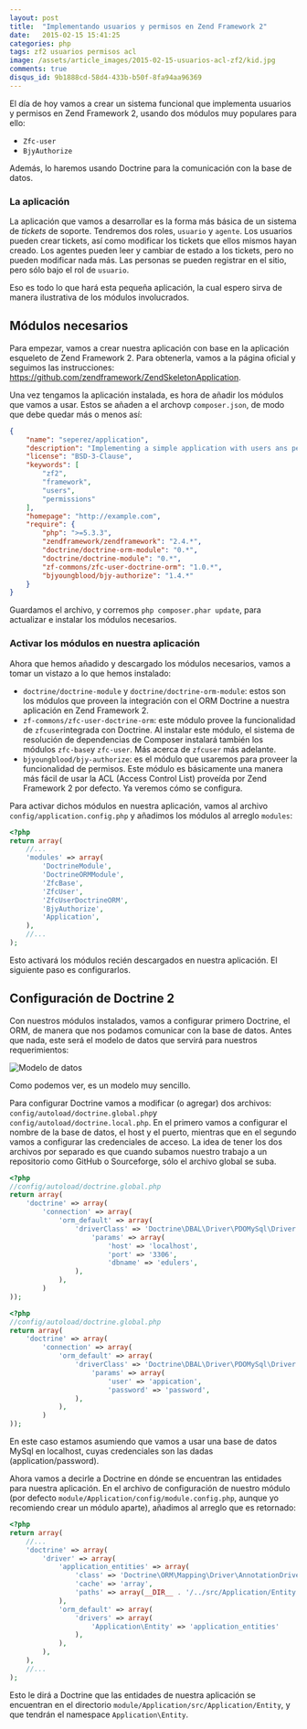 ```yaml
---
layout: post
title:  "Implementando usuarios y permisos en Zend Framework 2"
date:   2015-02-15 15:41:25
categories: php
tags: zf2 usuarios permisos acl
image: /assets/article_images/2015-02-15-usuarios-acl-zf2/kid.jpg
comments: true
disqus_id: 9b1888cd-58d4-433b-b50f-8fa94aa96369
---
```


El día de hoy vamos a crear un sistema funcional que implementa usuarios y permisos en Zend Framework 2, usando dos módulos muy populares para ello:

- `Zfc-user`
- `BjyAuthorize`

Además, lo haremos usando Doctrine para la comunicación con la base de datos.

### La aplicación

La aplicación que vamos a desarrollar es la forma más básica de un sistema de _tickets_ de soporte. Tendremos dos roles, `usuario` y `agente`. Los usuarios pueden crear tickets, así como modificar los tickets que ellos mismos hayan creado. Los agentes pueden leer y cambiar de estado a los tickets, pero no pueden modificar nada más. Las personas se pueden registrar en el sitio, pero sólo bajo el rol de `usuario`.

Eso es todo lo que hará esta pequeña aplicación, la cual espero sirva de manera ilustrativa de los módulos involucrados.

## Módulos necesarios

Para empezar, vamos a crear nuestra aplicación con base en la aplicación esqueleto de Zend Framework 2. Para obtenerla, vamos a la página oficial y seguimos las instrucciones: https://github.com/zendframework/ZendSkeletonApplication.

Una vez tengamos la aplicación instalada, es hora de añadir los módulos que vamos a usar. Estos se añaden a el archovp `composer.json`, de modo que debe quedar más o menos así:

~~~ json
{
    "name": "seperez/application",
    "description": "Implementing a simple application with users ans permissions",
    "license": "BSD-3-Clause",
    "keywords": [
        "zf2",
        "framework",
        "users",
        "permissions"
    ],
    "homepage": "http://example.com",
    "require": {
        "php": ">=5.3.3",
        "zendframework/zendframework": "2.4.*",
        "doctrine/doctrine-orm-module": "0.*",
        "doctrine/doctrine-module": "0.*",
        "zf-commons/zfc-user-doctrine-orm": "1.0.*",
        "bjyoungblood/bjy-authorize": "1.4.*"
    }
}
~~~ 

Guardamos el archivo, y corremos `php composer.phar update`, para actualizar e instalar los módulos necesarios.

### Activar los módulos en nuestra aplicación

Ahora que hemos añadido y descargado los módulos necesarios, vamos a tomar un vistazo a lo que hemos instalado:

- `doctrine/doctrine-module` y `doctrine/doctrine-orm-module`: estos son los módulos que proveen la integración con el ORM Doctrine a nuestra aplicación en Zend Framework 2.
- `zf-commons/zfc-user-doctrine-orm`: este módulo provee la funcionalidad de `zfcuser`integrada con Doctrine. Al instalar este módulo, el sistema de resolución de dependencias de Composer instalará también los módulos `zfc-base`y `zfc-user`. Más acerca de `zfcuser` más adelante.
- `bjyoungblood/bjy-authorize`: es el módulo que usaremos para proveer la funcionalidad de permisos. Este módulo es básicamente una manera más fácil de usar  la ACL (Access Control List) proveída por Zend Framework 2 por defecto. Ya veremos cómo se configura.

Para activar dichos módulos en nuestra aplicación, vamos al archivo `config/application.config.php` y añadimos los módulos al arreglo `modules`:

~~~ php
<?php
return array(
    //...
    'modules' => array(
        'DoctrineModule',
        'DoctrineORMModule',
        'ZfcBase',
        'ZfcUser',
        'ZfcUserDoctrineORM',
        'BjyAuthorize',
        'Application',
    ),
    //...
);
~~~ 

Esto activará los módulos recién descargados en nuestra aplicación. El siguiente paso es configurarlos.

## Configuración de Doctrine 2

Con nuestros módulos instalados, vamos a configurar primero Doctrine, el ORM, de manera que nos podamos comunicar con la base de datos. Antes que nada, este será el modelo de datos que servirá para nuestros requerimientos:

![Modelo de datos](modelo.png)

Como podemos ver, es un modelo muy sencillo.

Para configurar Doctrine vamos a modificar (o agregar) dos archivos: `config/autoload/doctrine.global.php`y `config/autoload/doctrine.local.php`. En el primero vamos a configurar el nombre de la base de datos, el host y el puerto, mientras que en el segundo vamos a configurar las credenciales de acceso. La idea de tener los dos archivos por separado es que cuando subamos nuestro trabajo a un repositorio como GitHub o Sourceforge, sólo el archivo global se suba.

~~~ php
<?php
//config/autoload/doctrine.global.php
return array(
    'doctrine' => array(
        'connection' => array(
            'orm_default' => array(
                'driverClass' => 'Doctrine\DBAL\Driver\PDOMySql\Driver',
                    'params' => array(
                        'host' => 'localhost',
                        'port' => '3306',
                        'dbname' => 'edulers',
                ),
            ),
        )
));
~~~ 

~~~ php
<?php
//config/autoload/doctrine.global.php
return array(
    'doctrine' => array(
        'connection' => array(
            'orm_default' => array(
                'driverClass' => 'Doctrine\DBAL\Driver\PDOMySql\Driver',
                    'params' => array(
                        'user' => 'appication',
                        'password' => 'password',
                ),
            ),
        )
));
~~~ 

En este caso estamos asumiendo que vamos a usar una base de datos MySql en localhost, cuyas credenciales son las dadas (application/password).

Ahora vamos a decirle a Doctrine en dónde se encuentran las entidades para nuestra aplicación. En el archivo de configuración de nuestro módulo (por defecto `module/Application/config/module.config.php`, aunque yo recomiendo crear un módulo aparte), añadimos al arreglo que es retornado:

~~~ php
<?php
return array(
	//...
    'doctrine' => array(
        'driver' => array(
            'application_entities' => array(
                'class' => 'Doctrine\ORM\Mapping\Driver\AnnotationDriver',
                'cache' => 'array',
                'paths' => array(__DIR__ . '/../src/Application/Entity')
            ),
            'orm_default' => array(
                'drivers' => array(
                    'Application\Entity' => 'application_entities'
                ),
            ),
        ),
    ),
    //...
);
~~~ 

Esto le dirá a Doctrine que las entidades de nuestra aplicación se encuentran en el directorio `module/Application/src/Application/Entity`, y que tendrán el namespace `Application\Entity`.